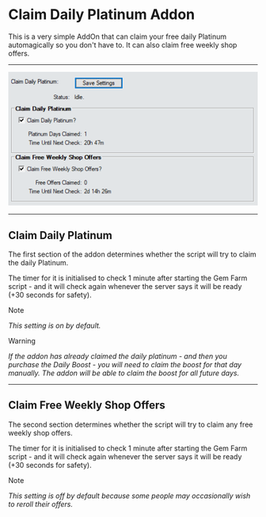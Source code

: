 # Claim Daily Platinum Addon

This is a very simple AddOn that can claim your free daily Platinum automagically so you don't have to. It can also claim free weekly shop offers.

___

![Claim Daily Platinum Fix Addon Preview Image](images/ClaimDailyPlatinumAddonPreview.png)

___

## Claim Daily Platinum

The first section of the addon determines whether the script will try to claim the daily Platinum.

The timer for it is initialised to check 1 minute after starting the Gem Farm script - and it will check again whenever the server says it will be ready (+30 seconds for safety).

> [!NOTE]
> *This setting is on by default.*

> [!WARNING]
> *If the addon has already claimed the daily platinum - and then you purchase the Daily Boost - you will need to claim the boost for that day manually. The addon will be able to claim the boost for all future days.*

___

## Claim Free Weekly Shop Offers

The second section determines whether the script will try to claim any free weekly shop offers.

The timer for it is initialised to check 1 minute after starting the Gem Farm script - and it will check again whenever the server says it will be ready (+30 seconds for safety).

> [!NOTE]
> *This setting is off by default because some people may occasionally wish to reroll their offers.*